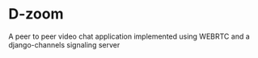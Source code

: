 # D-zoom
A peer to peer video chat application implemented using WEBRTC and a django-channels signaling server
